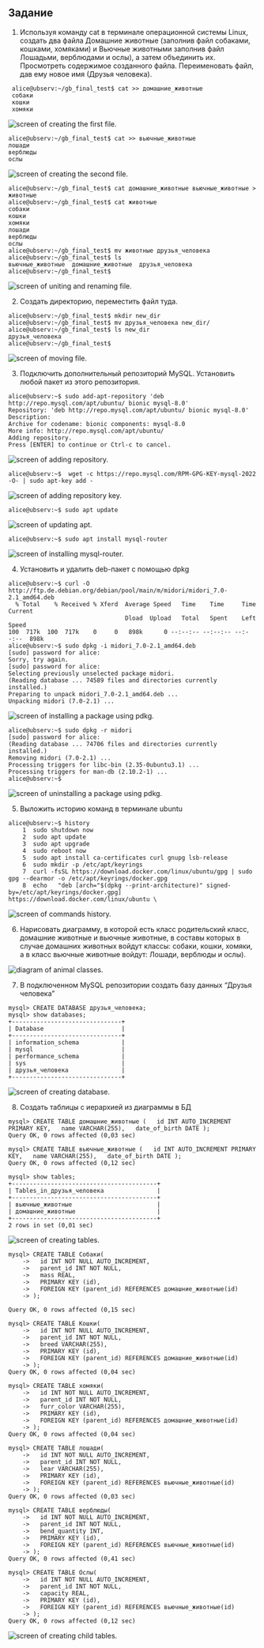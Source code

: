 ## Задание

1. Используя команду cat в терминале операционной системы Linux, создать
два файла Домашние животные (заполнив файл собаками, кошками,
хомяками) и Вьючные животными заполнив файл Лошадьми, верблюдами и
ослы), а затем объединить их. Просмотреть содержимое созданного файла.
Переименовать файл, дав ему новое имя (Друзья человека).

```
 alice@ubserv:~/gb_final_test$ cat >> домашние_животные
 собаки
 кошки
 хомяки
```

![screen of creating the first file.](./screens/0.png "screen of creating the first file.")

```
alice@ubserv:~/gb_final_test$ cat >> вьючные_животные
лошади
верблюды
ослы
```

![screen of creating the second file.](./screens/1.png "screen of creating the second file.")

```
alice@ubserv:~/gb_final_test$ cat домашние_животные вьючные_животные > животные
alice@ubserv:~/gb_final_test$ cat животные
собаки
кошки
хомяки
лошади
верблюды
ослы
alice@ubserv:~/gb_final_test$ mv животные друзья_человека
alice@ubserv:~/gb_final_test$ ls
вьючные_животные  домашние_животные  друзья_человека
alice@ubserv:~/gb_final_test$
```

![screen of uniting and renaming file.](./screens/2.png "screen of uniting and renaming file.")

2. Создать директорию, переместить файл туда.

```
alice@ubserv:~/gb_final_test$ mkdir new_dir
alice@ubserv:~/gb_final_test$ mv друзья_человека new_dir/
alice@ubserv:~/gb_final_test$ ls new_dir
друзья_человека
alice@ubserv:~/gb_final_test$
```

![screen of moving file.](./screens/3.png "screen of moving file.")

3. Подключить дополнительный репозиторий MySQL. Установить любой пакет
из этого репозитория.

```
alice@ubserv:~$ sudo add-apt-repository 'deb http://repo.mysql.com/apt/ubuntu/ bionic mysql-8.0'
Repository: 'deb http://repo.mysql.com/apt/ubuntu/ bionic mysql-8.0'
Description:
Archive for codename: bionic components: mysql-8.0
More info: http://repo.mysql.com/apt/ubuntu/
Adding repository.
Press [ENTER] to continue or Ctrl-c to cancel.
```

![screen of adding repository.](./screens/4.png "screen of adding repository.")

```
alice@ubserv:~$  wget -c https://repo.mysql.com/RPM-GPG-KEY-mysql-2022 -O- | sudo apt-key add -
```

![screen of adding repository key.](./screens/5.png "screen of adding repository key.")

```
alice@ubserv:~$ sudo apt update
```

![screen of updating apt.](./screens/6.png "screen of updating apt.")

```
alice@ubserv:~$ sudo apt install mysql-router
```

![screen of installing mysql-router.](./screens/7.png "screen of installing mysql-router.")

4. Установить и удалить deb-пакет с помощью dpkg

```
alice@ubserv:~$ curl -O http://ftp.de.debian.org/debian/pool/main/m/midori/midori_7.0-2.1_amd64.deb
  % Total    % Received % Xferd  Average Speed   Time    Time     Time  Current
                                 Dload  Upload   Total   Spent    Left  Speed
100  717k  100  717k    0     0   898k      0 --:--:-- --:--:-- --:--:--  898k
alice@ubserv:~$ sudo dpkg -i midori_7.0-2.1_amd64.deb
[sudo] password for alice:
Sorry, try again.
[sudo] password for alice:
Selecting previously unselected package midori.
(Reading database ... 74589 files and directories currently installed.)
Preparing to unpack midori_7.0-2.1_amd64.deb ...
Unpacking midori (7.0-2.1) ...
```

![screen of installing a package using pdkg.](./screens/8.png "screen of installing a package using pdkg.")

```
alice@ubserv:~$ sudo dpkg -r midori
[sudo] password for alice:
(Reading database ... 74706 files and directories currently installed.)
Removing midori (7.0-2.1) ...
Processing triggers for libc-bin (2.35-0ubuntu3.1) ...
Processing triggers for man-db (2.10.2-1) ...
alice@ubserv:~$
```

![screen of uninstalling a package using pdkg.](./screens/9.png "screen of uninstalling a package using pdkg.")


5. Выложить историю команд в терминале ubuntu

```
alice@ubserv:~$ history
    1  sudo shutdown now
    2  sudo apt update
    3  sudo apt upgrade
    4  sudo reboot now
    5  sudo apt install ca-certificates curl gnupg lsb-release
    6  sudo mkdir -p /etc/apt/keyrings
    7  curl -fsSL https://download.docker.com/linux/ubuntu/gpg | sudo gpg --dearmor -o /etc/apt/keyrings/docker.gpg
    8  echo   "deb [arch="$(dpkg --print-architecture)" signed-by=/etc/apt/keyrings/docker.gpg] https://download.docker.com/linux/ubuntu \
```

![screen of commands history.](./screens/10.png "screen of commands history.")

6. Нарисовать диаграмму, в которой есть класс родительский класс, домашние
животные и вьючные животные, в составы которых в случае домашних
животных войдут классы: собаки, кошки, хомяки, а в класс вьючные животные
войдут: Лошади, верблюды и ослы).

![diagram of animal classes.](./diagrams/animals.drawio.png "diagram of animal classes.")

7. В подключенном MySQL репозитории создать базу данных “Друзья
человека”

```
mysql> CREATE DATABASE друзья_человека;
mysql> show databases;
+-------------------------------+
| Database                      |
+-------------------------------+
| information_schema            |
| mysql                         |
| performance_schema            |
| sys                           |
| друзья_человека               |
+-------------------------------+
```

![screen of creating database.](./screens/11.png "screen of creating database.")

8. Создать таблицы с иерархией из диаграммы в БД

```
mysql> CREATE TABLE домашние_животные (   id INT AUTO_INCREMENT PRIMARY KEY,   name VARCHAR(255),   date_of_birth DATE );
Query OK, 0 rows affected (0,03 sec)

mysql> CREATE TABLE вьючные_животные (   id INT AUTO_INCREMENT PRIMARY KEY,   name VARCHAR(255),   date_of_birth DATE );
Query OK, 0 rows affected (0,12 sec)

mysql> show tables;
+-----------------------------------------+
| Tables_in_друзья_человека               |
+-----------------------------------------+
| вьючные_животные                        |
| домашние_животные                       |
+-----------------------------------------+
2 rows in set (0,01 sec)
```

![screen of creating tables.](./screens/12.png "screen of creating tables.")

```
mysql> CREATE TABLE Собаки(
    ->   id INT NOT NULL AUTO_INCREMENT,
    ->   parent_id INT NOT NULL,
    ->   mass REAL,
    ->   PRIMARY KEY (id),
    ->   FOREIGN KEY (parent_id) REFERENCES домашние_животные(id)
    -> );

Query OK, 0 rows affected (0,15 sec)

mysql> CREATE TABLE Кошки(
    ->   id INT NOT NULL AUTO_INCREMENT,
    ->   parent_id INT NOT NULL,
    ->   breed VARCHAR(255),
    ->   PRIMARY KEY (id),
    ->   FOREIGN KEY (parent_id) REFERENCES домашние_животные(id)
    -> );
Query OK, 0 rows affected (0,04 sec)

mysql> CREATE TABLE хомяки(
    ->   id INT NOT NULL AUTO_INCREMENT,
    ->   parent_id INT NOT NULL,
    ->   furr_color VARCHAR(255),
    ->   PRIMARY KEY (id),
    ->   FOREIGN KEY (parent_id) REFERENCES домашние_животные(id)
    -> );
Query OK, 0 rows affected (0,04 sec)

mysql> CREATE TABLE лошади(
    ->   id INT NOT NULL AUTO_INCREMENT,
    ->   parent_id INT NOT NULL,
    ->   lear VARCHAR(255),
    ->   PRIMARY KEY (id),
    ->   FOREIGN KEY (parent_id) REFERENCES вьючные_животные(id)
    -> );
Query OK, 0 rows affected (0,03 sec)

mysql> CREATE TABLE верблюды(
    ->   id INT NOT NULL AUTO_INCREMENT,
    ->   parent_id INT NOT NULL,
    ->   bend_quantity INT,
    ->   PRIMARY KEY (id),
    ->   FOREIGN KEY (parent_id) REFERENCES вьючные_животные(id)
    -> );
Query OK, 0 rows affected (0,41 sec)

mysql> CREATE TABLE Ослы(
    ->   id INT NOT NULL AUTO_INCREMENT,
    ->   parent_id INT NOT NULL,
    ->   capacity REAL,
    ->   PRIMARY KEY (id),
    ->   FOREIGN KEY (parent_id) REFERENCES вьючные_животные(id)
    -> );
Query OK, 0 rows affected (0,12 sec)
```

![screen of creating child tables.](./screens/13.png "screen of creating child tables.")


